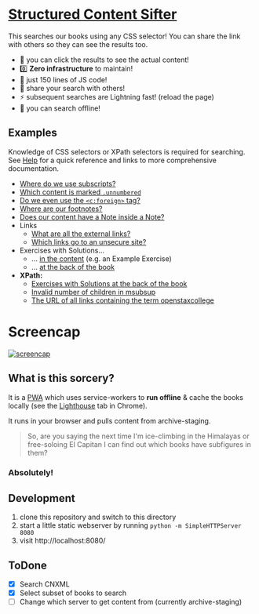 # [Structured Content Sifter](https://openstax.github.io/sifter/)

This searches our books using any CSS selector! You can share the link with others so they can see the results too.

- :eyes: you can click the results to see the actual content!
- :zero: **Zero infrastructure** to maintain!
- :mouse2: just 150 lines of JS code!
- :link: share your search with others!
- :zap: subsequent searches are Lightning fast! (reload the page)
- :electric_plug: you can search offline!

## Examples

Knowledge of CSS selectors or XPath selectors is required for searching. See [Help](./help.md) for a quick reference and links to more comprehensive documentation.

- [Where do we use subscripts?](https://openstax.github.io/sifter/?v=1&sourceFormat=xhtml&q=sub)
- [Which content is marked `.unnumbered`](https://openstax.github.io/sifter/?v=1&sourceFormat=xhtml&q=.unnumbered)
- [Do we even use the `<c:foreign>` tag?](https://openstax.github.io/sifter/?v=1&sourceFormat=cnxml&q=//c:foreign)
- [Where are our footnotes?](https://openstax.github.io/sifter/?v=1&sourceFormat=xhtml&q=[role="doc-footnote"])
- [Does our content have a Note inside a Note?](https://openstax.github.io/sifter/?v=1&sourceFormat=cnxml&q=//c:note//c:note)
- Links
    - [What are all the external links?](https://openstax.github.io/sifter/?v=1&sourceFormat=xhtml&q=a[href%5E=http])
    - [Which links go to an unsecure site?](https://openstax.github.io/sifter/?v=1&sourceFormat=xhtml&q=a[href%5E="http%3A"])
- Exercises with Solutions...
    - ... [in the content](https://openstax.github.io/sifter/?v=1&sourceFormat=cnxml&q=//c:exercise//c:solution) (e.g. an Example Exercise)
    - ... [at the back of the book](https://openstax.github.io/sifter/?v=1&sourceFormat=xhtml&q=[data-type="exercise"]+[data-type="problem"]+>+a.os-number)
- **XPath:** 
    - [Exercises with Solutions at the back of the book](https://openstax.github.io/sifter/?v=1&sourceFormat=xhtml&q=%2F%2Fh%3A*[%40data-type="exercise"][h%3A*[%40data-type="problem"][h%3Aa[%40class=%27os-number%27]]])
    - [Invalid number of children in msubsup](https://openstax.github.io/sifter/?v=1&sourceFormat=xhtml&q=//m%3Amsubsup[count(*)!=3])
    - [The URL of all links containing the term openstaxcollege](https://openstax.github.io/sifter/?v=1&q=%2F%2Fh%3Aa[contains(%40href%2C+'openstaxcollege')]%2F%40href&code=&sourceFormat=xhtml)

# Screencap

[![screencap](https://user-images.githubusercontent.com/253202/85438274-6c2ba700-b551-11ea-8157-897d12a527ae.gif)](https://openstax.github.io/sifter/)


## What is this sorcery?

It is a [PWA](https://web.dev/progressive-web-apps/) which uses service-workers to **run offline** & cache the books locally (see the [Lighthouse](https://developers.google.com/web/tools/lighthouse/) tab in Chrome).

It runs in your browser and pulls content from archive-staging.

> So, are you saying the next time I'm ice-climbing in the Himalayas or free-soloing El Capitan I can find out which books have subfigures in them?

### Absolutely!


## Development

1. clone this repository and switch to this directory
1. start a little static webserver by running `python -m SimpleHTTPServer 8080`
1. visit http://localhost:8080/


## ToDone

- [x] Search CNXML
- [x] Select subset of books to search
- [ ] Change which server to get content from (currently archive-staging)
